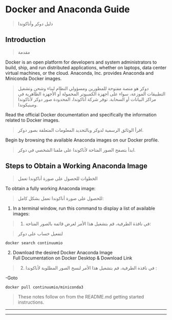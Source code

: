 # Docker and Anaconda Guide

> دليل دوكر وأناكوندا

## Introduction

> مقدمة

Docker is an open platform for developers and system administrators to build, ship, and run distributed applications, whether on laptops, data center virtual machines, or the cloud. Anaconda, Inc. provides Anaconda and Miniconda Docker images.

> دوكر هو منصة مفتوحة للمطورين ومسؤولي النظام لبناء وشحن وتشغيل التطبيقات الموزعة، سواء على أجهزة الكمبيوتر المحمولة أو الأجهزة الظاهرية في مراكز البيانات أو السحابة. توفر شركة أناكوندا، المحدودة صور دوكر لأناكوندا ومينيكوندا.

Read the official Docker documentation and specifically the information related to Docker images.

> اقرأ الوثائق الرسمية لدوكر وبالتحديد المعلومات المتعلقة بصور دوكر.

Begin by browsing the available Anaconda images on our Docker profile.

> ابدأ بتصفح الصور المتاحة لأناكوندا على ملفنا الشخصي في دوكر.

## Steps to Obtain a Working Anaconda Image

> الخطوات للحصول على صورة أناكوندا تعمل

To obtain a fully working Anaconda image:

> للحصول على صورة أناكوندا تعمل بشكل كامل:

1) In a terminal window, run this command to display a list of available images:

> 1) في نافذة الطرفية، قم بتشغيل هذا الأمر لعرض قائمة بالصور المتاحة:

> لتفعيل خساب على دوكر
```
docker search continuumio
```

2) Download the desired Docker Anaconda Image     
Full Documentation on Docker Desktop & Download Link

>2) في نافذة الطرفية، قم بتشغيل هذا الأمر لنسخ الصور المطلوبة لأناكوندا :

-Goto
```
docker pull continuumio/miniconda3
```


> These notes follow on from the README.md getting started instructions.
***
***

